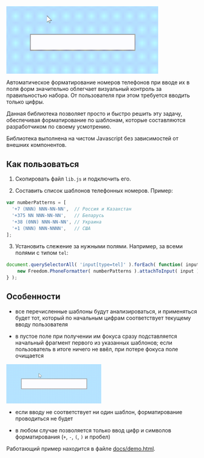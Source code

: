 <img src="https://raw.githubusercontent.com/1234ru/phone-formatter/master/docs/live.gif" width="400" align="center">

Автоматическое форматирование номеров телефонов при вводе их в поля форм значительно 
облегчает визуальный контроль за правильностью набора. От пользователя при этом требуется вводить только цифры. 

Данная библиотека позволяет просто и быстро решить эту задачу, обеспечивая форматирование по шаблонам, которые составляются разработчиком по своему усмотрению.

Библиотека выполнена на чистом Javascript без зависимостей от внешних компонентов.


## Как пользоваться

1. Скопировать файл `lib.js` и подключить его.  


2. Составить список шаблонов телефонных номеров. Пример:

```javascript
var numberPatterns = [
  '+7 (NNN) NNN-NN-NN',  // Россия и Казахстан
  '+375 NN NNN-NN-NN',   // Беларусь
  '+38 (0NN) NNN-NN-NN', // Украина
  '+1 (NNN) NNN-NNNN',   // США
];
```

3. Установить слежение за нужными полями. Например, за всеми полями с типом `tel`:

```javascript
document.querySelectorAll( 'input[type=tel]' ).forEach( function( input ) {
    new Freedom.PhoneFormatter( numberPatterns ).attachToInput( input );
} );
```

## Особенности

* все перечисленные шаблоны будут анализироваться, и применяться будет тот, который
по начальным цифрам соответствует текущему вводу пользователя

* в пустое поле при получении им фокуса сразу подставляется начальный фрагмент первого из 
  указанных шаблонов; если пользователь в итоге ничего не ввёл, при потере фокуса поле 
  очищается  
<img src="https://raw.githubusercontent.com/1234ru/phone-formatter/master/docs/blank-input.gif" width="250" align="center">

* если вводу не соответствует ни один шаблон, форматирование проводиться не будет

* в любом случае позволяется только ввод цифр и символов форматирования (`+`, `-`, `(`, `)` и пробел)  


Работающий пример находится в файле [docs/demo.html](docs/demo.html).
